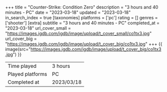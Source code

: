 +++
title = "Counter-Strike: Condition Zero"
description = "3 hours and 40 minutes - PC"
date = "2023-03-18"
updated = "2023-03-18"
in_search_index = true
[taxonomies]
platforms = ['pc']
rating = []
genres = ['shooter']
[extra]
subtitle = "3 hours and 40 minutes - PC"
completed_at = "2023-03-18"
url_cover_small = "https://images.igdb.com/igdb/image/upload/t_cover_small/co1tx3.jpg"
url_cover_big = "https://images.igdb.com/igdb/image/upload/t_cover_big/co1tx3.jpg"
+++
{{ image(src="https://images.igdb.com/igdb/image/upload/t_cover_big/co1tx3.jpg") }}

|              |            |
| ------------ | ---------- |
| Time played  | 3 hours |
| Played platforms    | PC |
| Completed at | 2023/03/18 |


